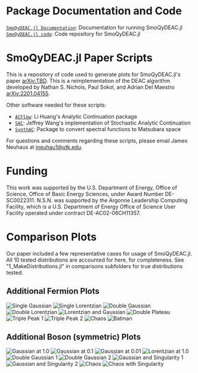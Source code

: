 # Package Documentation and Code
[`SmoQyDEAC.jl Documentation`](https://smoqysuite.github.io/SmoQyDEAC.jl/stable/): Documentation for running SmoQyDEAC.jl
[`SmoQyDEAC.jl code`](https://github.com/SmoQySuite/SmoQyDEAC.jl): Code repository for SmoQyDEAC.jl

# SmoQyDEAC.jl Paper Scripts
This is a repository of code used to generate plots for SmoQyDEAC.jl's paper [arXiv:TBD](https://arxiv.org/abs/FIXME). This is a reimplementation of the DEAC algorithm developed by Nathan S. Nichols, Paul Sokol, and Adrian Del Maestro [arXiv:2201.04155](https://arxiv.org/abs/2201.04155).

Other software needed for these scripts:
- [`ACFlow`](https://github.com/huangli712/ACFlow): Li Huang's Analytic Continuation package
- [`SAC`](https://github.com/JefferyWangSH/sac): Jeffrey Wang's implementation of Stochastic Analytic Continuation
- [`SynthAC`]( https://github.com/sandimas/SynthAC.jl): Package to convert spectral functions to Matsubara space 

For questions and comments regarding these scripts, please email James Neuhaus at [jneuhau1@utk.edu](mailto:jneuhau1@utk.edu).
# Funding
This work was supported by the U.S. Department of Energy, Office of Science, Office of Basic Energy Sciences, under Award Number DE-SC0022311. N.S.N. was supported by the Argonne Leadership Computing Facility, which is a U.S. Department of Energy Office of Science User Facility operated under contract DE-AC02-06CH11357. 

# Comparison Plots
Our paper included a few representative cases for usage of SmoQyDEAC.jl. All 10 tested distributions are accounted for here, for completeness. See "1_MakeDistributions.jl" in comparisons subfolders for true distributions tested.
## Additional Fermion Plots
![Single Gaussian](img/f1.png)
![Single Lorentzian](img/f2.png)
![Double Gaussian](img/f3.png)
![Double Lorentzian](img/f4.png)
![Lorentzian and Gaussian](img/f5.png)
![Double Plateau](img/f6.png)
![Triple Peak 1](img/f7.png)
![Triple Peak 2](img/f8.png)
![Chaos](img/f9.png)
![Batman](img/f10.png)

## Additional Boson (symmetric) Plots
![Gaussian at 1.0](img/b1.png)
![Gaussian at 0.1](img/b2.png)
![Gaussian at 0.01](img/b3.png)
![Lorentzian at 1.0](img/b4.png)
![Double Gaussian 1](img/b5.png)
![Double Gaussian 2](img/b6.png)
![Gaussian and Singularity 1](img/b7.png)
![Gaussian and Singularity 2](img/b8.png)
![Chaos](img/b9.png)
![Chaos with Singularity](img/b10.png)
